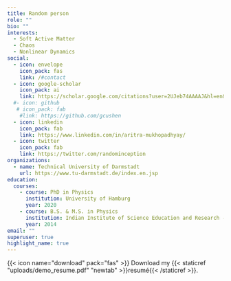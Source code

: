 ```yaml
---
title: Random person
role: ""
bio: ""
interests:
  - Soft Active Matter
  - Chaos
  - Nonlinear Dynamics
social:
  - icon: envelope
    icon_pack: fas
    link: /#contact
  - icon: google-scholar
    icon_pack: ai
    link: https://scholar.google.com/citations?user=2UJeb74AAAAJ&hl=en&authuser=1
  #- icon: github
   # icon_pack: fab
    #link: https://github.com/gcushen
  - icon: linkedin
    icon_pack: fab
    link: https://www.linkedin.com/in/aritra-mukhopadhyay/
  - icon: twitter
    icon_pack: fab
    link: https://twitter.com/randominception
organizations:
  - name: Technical University of Darmstadt
    url: https://www.tu-darmstadt.de/index.en.jsp
education:
  courses:
    - course: PhD in Physics
      institution: University of Hamburg
      year: 2020
    - course: B.S. & M.S. in Physics
      institution: Indian Institute of Science Education and Research - Kolkata
      year: 2014
email: ""
superuser: true
highlight_name: true
---
```



{{< icon name="download" pack="fas" >}} Download my {{< staticref "uploads/demo_resume.pdf" "newtab" >}}resumé{{< /staticref >}}.